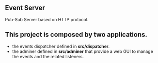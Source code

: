 ## Event Server
Pub-Sub Server based on HTTP protocol.

## This project is composed by two applications.
- the events dispatcher defined in **src/dispatcher**.
- the adminer defined in **src/adminer** that provide a web GUI to manage the events and the related listeners.
